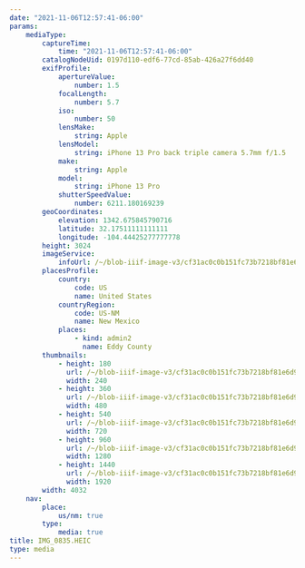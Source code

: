 ```yaml
---
date: "2021-11-06T12:57:41-06:00"
params:
    mediaType:
        captureTime:
            time: "2021-11-06T12:57:41-06:00"
        catalogNodeUid: 0197d110-edf6-77cd-85ab-426a27f6dd40
        exifProfile:
            apertureValue:
                number: 1.5
            focalLength:
                number: 5.7
            iso:
                number: 50
            lensMake:
                string: Apple
            lensModel:
                string: iPhone 13 Pro back triple camera 5.7mm f/1.5
            make:
                string: Apple
            model:
                string: iPhone 13 Pro
            shutterSpeedValue:
                number: 6211.180169239
        geoCoordinates:
            elevation: 1342.675845790716
            latitude: 32.17511111111111
            longitude: -104.44425277777778
        height: 3024
        imageService:
            infoUrl: /~/blob-iiif-image-v3/cf31ac0c0b151fc73b7218bf81e6d9e67d25970153d43759fe1dd2aafd0e3324/info.json
        placesProfile:
            country:
                code: US
                name: United States
            countryRegion:
                code: US-NM
                name: New Mexico
            places:
                - kind: admin2
                  name: Eddy County
        thumbnails:
            - height: 180
              url: /~/blob-iiif-image-v3/cf31ac0c0b151fc73b7218bf81e6d9e67d25970153d43759fe1dd2aafd0e3324/full/240%2C180/0/default.jpg
              width: 240
            - height: 360
              url: /~/blob-iiif-image-v3/cf31ac0c0b151fc73b7218bf81e6d9e67d25970153d43759fe1dd2aafd0e3324/full/480%2C360/0/default.jpg
              width: 480
            - height: 540
              url: /~/blob-iiif-image-v3/cf31ac0c0b151fc73b7218bf81e6d9e67d25970153d43759fe1dd2aafd0e3324/full/720%2C540/0/default.jpg
              width: 720
            - height: 960
              url: /~/blob-iiif-image-v3/cf31ac0c0b151fc73b7218bf81e6d9e67d25970153d43759fe1dd2aafd0e3324/full/1280%2C960/0/default.jpg
              width: 1280
            - height: 1440
              url: /~/blob-iiif-image-v3/cf31ac0c0b151fc73b7218bf81e6d9e67d25970153d43759fe1dd2aafd0e3324/full/1920%2C1440/0/default.jpg
              width: 1920
        width: 4032
    nav:
        place:
            us/nm: true
        type:
            media: true
title: IMG_0835.HEIC
type: media
---
```

